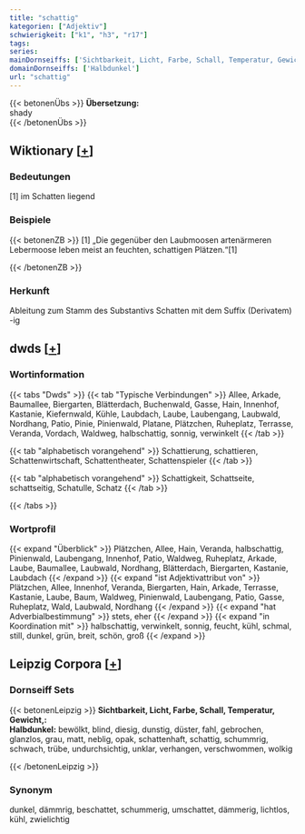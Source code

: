 ```yaml
---
title: "schattig"
kategorien: ["Adjektiv"]
schwierigkeit: ["k1", "h3", "r17"]
tags:
series:
mainDornseiffs: ['Sichtbarkeit, Licht, Farbe, Schall, Temperatur, Gewicht,']
domainDornseiffs: ['Halbdunkel']
url: "schattig"
---
```


{{< betonenÜbs >}}
**Übersetzung:**  
shady  
{{< /betonenÜbs >}}

## Wiktionary [[+](https://de.wiktionary.org/wiki/schattig)]

### Bedeutungen
[1] im Schatten liegend  

### Beispiele
{{< betonenZB >}}
[1] „Die gegenüber den Laubmoosen artenärmeren Lebermoose leben meist an feuchten, schattigen Plätzen.“[1]  

{{< /betonenZB >}}
### Herkunft
Ableitung zum Stamm des Substantivs Schatten mit dem Suffix (Derivatem) -ig  



## dwds [[+](https://www.dwds.de/wb/schattig)]

### Wortinformation
{{< tabs "Dwds" >}}
{{< tab "Typische Verbindungen" >}}
Allee, Arkade, Baumallee, Biergarten, Blätterdach, Buchenwald, Gasse, Hain, Innenhof, Kastanie, Kiefernwald, Kühle, Laubdach, Laube, Laubengang, Laubwald, Nordhang, Patio, Pinie, Pinienwald, Platane, Plätzchen, Ruheplatz, Terrasse, Veranda, Vordach, Waldweg, halbschattig, sonnig, verwinkelt
{{< /tab >}}

{{< tab "alphabetisch vorangehend" >}}
Schattierung, schattieren, Schattenwirtschaft, Schattentheater, Schattenspieler
{{< /tab >}}

{{< tab "alphabetisch vorangehend" >}}
Schattigkeit, Schattseite, schattseitig, Schatulle, Schatz
{{< /tab >}}

{{< /tabs >}}

### Wortprofil
{{< expand "Überblick" >}} Plätzchen, Allee, Hain, Veranda, halbschattig, Pinienwald, Laubengang, Innenhof, Patio, Waldweg, Ruheplatz, Arkade, Laube, Baumallee, Laubwald, Nordhang, Blätterdach, Biergarten, Kastanie, Laubdach {{< /expand >}}
{{< expand "ist Adjektivattribut von" >}} Plätzchen, Allee, Innenhof, Veranda, Biergarten, Hain, Arkade, Terrasse, Kastanie, Laube, Baum, Waldweg, Pinienwald, Laubengang, Patio, Gasse, Ruheplatz, Wald, Laubwald, Nordhang {{< /expand >}}
{{< expand "hat Adverbialbestimmung" >}} stets, eher {{< /expand >}}
{{< expand "in Koordination mit" >}} halbschattig, verwinkelt, sonnig, feucht, kühl, schmal, still, dunkel, grün, breit, schön, groß {{< /expand >}}

## Leipzig Corpora [[+](https://corpora.uni-leipzig.de/en/res?word=schattig&corpusId=deu_newscrawl-public_2018)]

### Dornseiff Sets
{{< betonenLeipzig >}}
**Sichtbarkeit, Licht, Farbe, Schall, Temperatur, Gewicht,:**  
**Halbdunkel:** bewölkt, blind, diesig, dunstig, düster, fahl, gebrochen, glanzlos, grau, matt, neblig, opak, schattenhaft, schattig, schummrig, schwach, trübe, undurchsichtig, unklar, verhangen, verschwommen, wolkig  

{{< /betonenLeipzig >}}

### Synonym
dunkel, dämmrig, beschattet, schummerig, umschattet, dämmerig, lichtlos, kühl, zwielichtig

